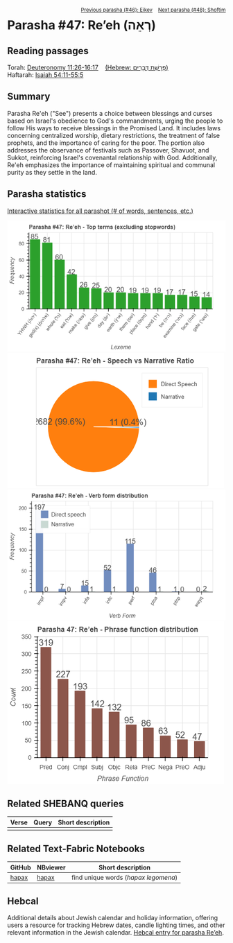 <span style="float: right;"><sup> <a href="../46%20-%20Eikev">Previous parasha (#46): Eikev</a> &nbsp;&nbsp; <a href="../48%20-%20Shoftim">Next parasha (#48): Shoftim</a></sup></span>

# Parasha #47: Re’eh (רְאֵה)

## Reading passages

Torah: <a href="https://www.stepbible.org/?q=version=NASB2020|reference=Deut.11:26-16:17&options=HNVUG" target="_blank">Deuteronomy 11:26-16:17</a> &nbsp;&nbsp; <a href="https://tikkun.io/#/p/reeh" target="_blank">(Hebrew: פָּרָשַׁת דְּבָרִים)</a><br>
Haftarah: 
<a href="https://www.stepbible.org/?q=version=NASB2020|reference=Is.54:11-55:5&options=HNVUG" target="_blank">Isaiah 54:11-55:5</a>

## Summary

Parasha Re'eh ("See") presents a choice between blessings and curses based on Israel's obedience to God's commandments, urging the people to follow His ways to receive blessings in the Promised Land. It includes laws concerning centralized worship, dietary restrictions, the treatment of false prophets, and the importance of caring for the poor. The portion also addresses the observance of festivals such as Passover, Shavuot, and Sukkot, reinforcing Israel's covenantal relationship with God. Additionally, Re'eh emphasizes the importance of maintaining spiritual and communal purity as they settle in the land.

## Parasha statistics

<a href="../../General/metrics_distribution.html" target="_blank">Interactive statistics for all parashot (# of words, sentences, etc.)</a>

<img src="top_terms.png">
<img src="speech_narrative_ratio.png">
<img src="verbform_distribution.png">
<img src="phrase_function_distribution.png">

## Related SHEBANQ queries

Verse | Query | Short description
--- | --- | --- 
||

## Related Text-Fabric Notebooks

GitHub | NBviewer | Short description
---|---|---
[hapax](hapax.ipynb) | <a href="https://nbviewer.org/github/tonyjurg/Parashot/blob/main/WeeklyParasha/47%20-%20Re'eh/hapax.ipynb" target="_blank">hapax</a> | find unique words (*hapax legomena*)

## Hebcal

Additional details about Jewish calendar and holiday information, offering users a resource for tracking Hebrew dates, candle lighting times, and other relevant information in the Jewish calendar. <a href="https://www.hebcal.com/sedrot/reeh" target="_blank">Hebcal entry for parasha Re’eh</a>.
